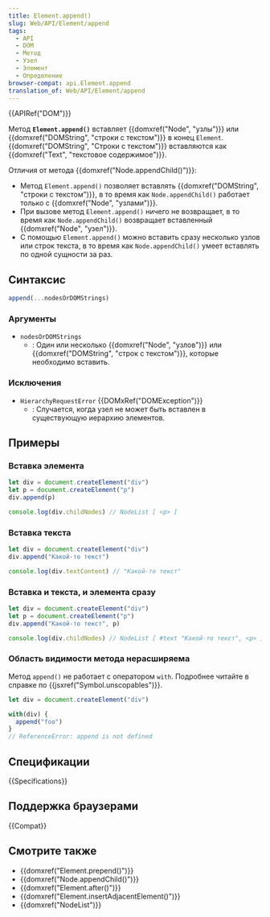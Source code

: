 ```yaml
---
title: Element.append()
slug: Web/API/Element/append
tags:
  - API
  - DOM
  - Метод
  - Узел
  - Элемент
  - Определение
browser-compat: api.Element.append
translation_of: Web/API/Element/append
---
```


{{APIRef("DOM")}}

Метод **`Element.append()`** вставляет {{domxref("Node", "узлы")}} или {{domxref("DOMString", "строки с текстом")}} в конец `Element`. {{domxref("DOMString", "Строки с текстом")}} вставляются как {{domxref("Text", "текстовое содержимое")}}.

Отличия от метода {{domxref("Node.appendChild()")}}:

- Метод `Element.append()` позволяет вставлять {{domxref("DOMString", "строки с текстом")}}, в то время как `Node.appendChild()` работает только с {{domxref("Node", "узлами")}}.
- При вызове метод `Element.append()` ничего не возвращает, в то время как `Node.appendChild()` возвращает вставленный {{domxref("Node", "узел")}}.
- С помощью `Element.append()` можно вставить сразу несколько узлов или строк текста, в то время как `Node.appendChild()` умеет вставлять по одной сущности за раз.

## Синтаксис

```js
append(...nodesOrDOMStrings)
```

### Аргументы

- `nodesOrDOMStrings`
  - : Один или несколько {{domxref("Node", "узлов")}} или {{domxref("DOMString", "строк с текстом")}}, которые необходимо вставить.

### Исключения

- `HierarchyRequestError` {{DOMxRef("DOMException")}}
  - : Случается, когда узел не может быть вставлен в существующую иерархию элементов.

## Примеры

### Вставка элемента

```js
let div = document.createElement("div")
let p = document.createElement("p")
div.append(p)

console.log(div.childNodes) // NodeList [ <p> ]
```

### Вставка текста

```js
let div = document.createElement("div")
div.append("Какой-то текст")

console.log(div.textContent) // "Какой-то текст"
```

### Вставка и текста, и элемента сразу

```js
let div = document.createElement("div")
let p = document.createElement("p")
div.append("Какой-то текст", p)

console.log(div.childNodes) // NodeList [ #text "Какой-то текст", <p> ]
```

### Область видимости метода нерасширяема

Метод `append()` не работает с оператором `with`. Подробнее читайте в справке по {{jsxref("Symbol.unscopables")}}.

```js
let div = document.createElement("div")

with(div) {
  append("foo")
}
// ReferenceError: append is not defined
```

## Спецификации

{{Specifications}}

## Поддержка браузерами

{{Compat}}

## Смотрите также

- {{domxref("Element.prepend()")}}
- {{domxref("Node.appendChild()")}}
- {{domxref("Element.after()")}}
- {{domxref("Element.insertAdjacentElement()")}}
- {{domxref("NodeList")}}
